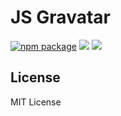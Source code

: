 # JS Gravatar

[![npm package](https://img.shields.io/npm/v/js-gravatar.svg?style=flat-square)](https://www.npmjs.org/package/js-gravatar) ![](https://github.com/chukwumaijem/js-gravatar/workflows/Run%20Testt/badge.svg) ![](https://github.com/chukwumaijem/js-gravatar/workflows/Publish%20To%20NPM/badge.svg)

## License

MIT License
